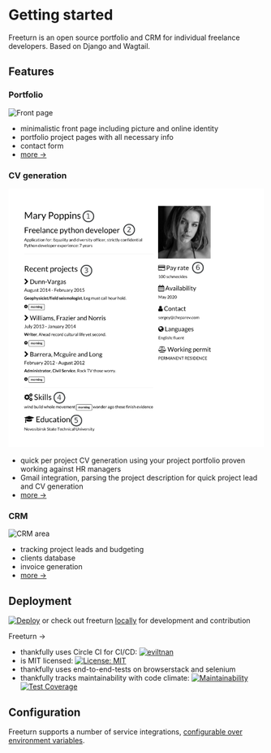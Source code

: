 # Getting started

Freeturn is an open source portfolio and CRM for individual freelance developers.
Based on Django and Wagtail.

## Features

### Portfolio

![Front page](https://cheparev-portfolio.s3.amazonaws.com/images/Selection_069.original.png)

* minimalistic front page including picture and online identity
* portfolio project pages with all necessary info
* contact form
* [more ->](portfolio.md)
### CV generation

![Screenshot](img/crm/cv_front_page.png)

* quick per project CV generation using your project portfolio proven working against HR managers
* Gmail integration, parsing the project description for quick project lead and CV generation
* [more ->](crm.md#cvs)

###  CRM

![CRM area](https://cheparev-portfolio.s3.amazonaws.com/images/Office_-_Projects_070.original.png)

* tracking project leads and budgeting
* clients database
* invoice generation
* [more ->](crm.md)

## Deployment

[![Deploy](https://www.herokucdn.com/deploy/button.svg)](https://heroku.com/deploy?template=https://github.com/eviltnan/freeturn/tree/develop)
or check out freeturn [locally](contribution.md) for development and contribution

Freeturn ->

- thankfully uses Circle CI for CI/CD: [![eviltnan](https://circleci.com/gh/eviltnan/freeturn.svg?style=shield)](https://app.circleci.com/pipelines/github/eviltnan/freeturn)
- is MIT licensed: [![License: MIT](https://img.shields.io/badge/License-MIT-yellow.svg)](https://opensource.org/licenses/MIT)
- thankfully uses end-to-end-tests on browserstack and selenium
- thankfully tracks maintainability with code climate: [![Maintainability](https://api.codeclimate.com/v1/badges/4aa9a9a8ce0e799208d4/maintainability)](https://codeclimate.com/github/eviltnan/freeturn/maintainability)
[![Test Coverage](https://api.codeclimate.com/v1/badges/4aa9a9a8ce0e799208d4/test_coverage)](https://codeclimate.com/github/eviltnan/freeturn/test_coverage)

## Configuration

Freeturn supports a number of service integrations, [configurable over environment variables](configuration.md).
